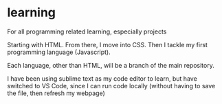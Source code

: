 # learning
For all programming related learning, especially projects

Starting with HTML. From there, I move into CSS. Then I tackle my first programming language (Javascript).

Each language, other than HTML, will be a branch of the main repository.

I have been using sublime text as my code editor to learn, but have switched to VS Code, since I can run code locally (without having to save the file, then refresh my webpage)
